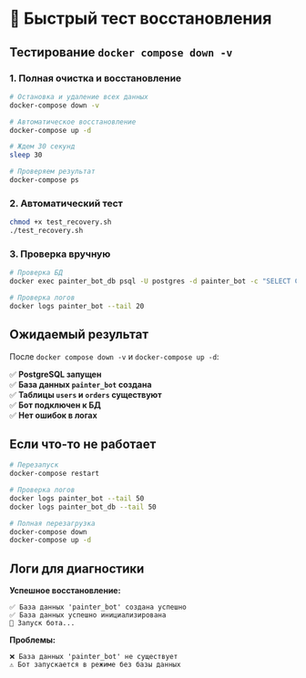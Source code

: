 # 🧪 Быстрый тест восстановления

## Тестирование `docker compose down -v`

### 1. Полная очистка и восстановление
```bash
# Остановка и удаление всех данных
docker-compose down -v

# Автоматическое восстановление
docker-compose up -d

# Ждем 30 секунд
sleep 30

# Проверяем результат
docker-compose ps
```

### 2. Автоматический тест
```bash
chmod +x test_recovery.sh
./test_recovery.sh
```

### 3. Проверка вручную
```bash
# Проверка БД
docker exec painter_bot_db psql -U postgres -d painter_bot -c "SELECT COUNT(*) FROM users;"

# Проверка логов
docker logs painter_bot --tail 20
```

## Ожидаемый результат

После `docker compose down -v` и `docker-compose up -d`:

✅ **PostgreSQL запущен**  
✅ **База данных `painter_bot` создана**  
✅ **Таблицы `users` и `orders` существуют**  
✅ **Бот подключен к БД**  
✅ **Нет ошибок в логах**  

## Если что-то не работает

```bash
# Перезапуск
docker-compose restart

# Проверка логов
docker logs painter_bot --tail 50
docker logs painter_bot_db --tail 50

# Полная перезагрузка
docker-compose down
docker-compose up -d
```

## Логи для диагностики

**Успешное восстановление:**
```
✅ База данных 'painter_bot' создана успешно
✅ База данных успешно инициализирована
🚀 Запуск бота...
```

**Проблемы:**
```
❌ База данных 'painter_bot' не существует
⚠️ Бот запускается в режиме без базы данных
```
